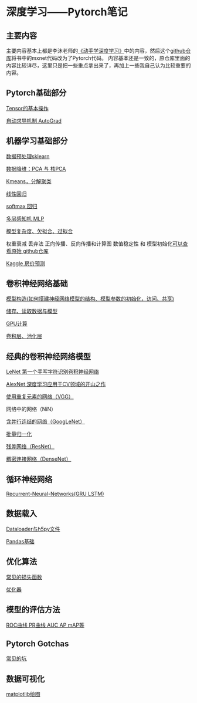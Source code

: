 # 深度学习——Pytorch笔记

## 主要内容
主要内容基本上都是李沐老师的[《动手学深度学习》](https://zh.d2l.ai/)中的内容，然后这个[github仓库](https://github.com/ShusenTang/Dive-into-DL-PyTorch)将书中的mxnet代码改为了Pytorch代码。
内容基本还是一致的，原仓库里面的内容比较详尽，这里只是把一些重点拿出来了，再加上一些我自己认为比较重要的内容。

## Pytorch基础部分

[Tensor的基本操作](Pytorch-basic/2_2_Tensor.ipynb)

[自动求导机制 AutoGrad](Pytorch-basic/2_3_AutoGrad.ipynb)


## 机器学习基础部分

[数据预处理sklearn](Machine-Learning-basic/Data-preprocessing.ipynb)

[数据降维：PCA 与 核PCA](Machine-Learning-basic/KPCA+PCA+SVD.ipynb)

[Kmeans，分解聚类](Machine-Learning-basic/Cluster.ipynb)

[线性回归](Machine-Learning-basic/3_1_Linear-regression.ipynb)

[softmax 回归](Machine-Learning-basic/3_6_7_Softmax.ipynb)

[多层感知机 MLP](Machine-Learning-basic/3_9_10_MLP.ipynb)

[模型复杂度、欠拟合、过拟合](Machine-Learning-basic/3_11_overfitting.ipynb)

权重衰减 丢弃法 正向传播、反向传播和计算图 数值稳定性 和 模型初始化[可以查看原始 github仓库](https://github.com/ShusenTang/Dive-into-DL-PyTorch)

[Kaggle 房价预测](Machine-Learning-basic/3_16_Kaggle-house-prices.ipynb)

## 卷积神经网络基础

[模型构造(如何搭建神经网络模型的结构、模型参数的初始化，访问、共享)](Convolutional-Neural-Networks/4_1_4_Creat_Modules.ipynb)

[储存、读取数据与模型](Convolutional-Neural-Networks/4_5_Save_Load.ipynb)

[GPU计算](Convolutional-Neural-Networks/4_6_Pytorch_GPU.ipynb)

[卷积层、池化层](Convolutional-Neural-Networks/Convolutional_Neural_Network.ipynb)

## 经典的卷积神经网络模型

[LeNet 第一个手写字符识别卷积神经网络](Classical-CNN-Architecture/LeNet.ipynb)

[AlexNet 深度学习应用于CV领域的开山之作](Classical-CNN-Architecture/AlexNet.ipynb)

[使用重复元素的网络（VGG）](Classical-CNN-Architecture/VGG.ipynb)

网络中的网络（NiN）

[含并行连结的网络（GoogLeNet）](Classical-CNN-Architecture/GoogleLeNet-Inception.ipynb)

[批量归一化](Classical-CNN-Architecture/batch_normalization.ipynb)

[残差网络（ResNet）](Classical-CNN-Architecture/ResNet.ipynb)

[稠密连接网络（DenseNet）](Classical-CNN-Architecture/DenseNet.ipynb)

## 循环神经网络

[Recurrent-Neural-Networks(GRU LSTM)](Recurrent-Neural-Networks/RNN.ipynb)

## 数据载入

[Dataloader与h5py文件](Pytorch-basic/DataLoader.ipynb)

[Pandas基础](Data-Preprocessing/10-minutes-to-pandas.ipynb)


## 优化算法

[常见的损失函数](Optimization/Loss_Function.ipynb)

[优化器](Optimization/Optimizer.ipynb)


## 模型的评估方法

[ROC曲线 PR曲线 AUC AP mAP等](Interviews/ROC&PR&AUC&AP&mAP.ipynb)


## Pytorch Gotchas

[常见的坑](Pytorch_Gotchas.ipynb)

## 数据可视化

[matplotlib绘图](Visualization/matlib_plot.ipynb)